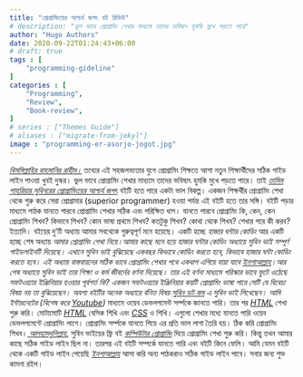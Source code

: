 ```yaml
---
title: "প্রোগ্রামিংয়ের আশ্চর্য জগৎ বই রিভিউ"
# description: "ভুল ভাবে প্রোগ্রামিং শেখার মাধ্যমে তাদের ভবিষ্যৎ হুমকি মুখে পড়তে পারে"
author: "Hugo Authors"
date: 2020-09-22T01:24:43+06:00
# draft: true
tags : [
    "programming-gideline"
]
categories : [
    "Programming",
    "Review",
    "Book-review",
]
# series : ["Themes Guide"]
# aliases : ["migrate-from-jekyl"]
image : "programming-er-asorjo-jogot.jpg"
---
```


[*বিসমিল্লাহির রাহমানির রাহীম।*](https://bn.wikipedia.org/wiki/বিসমিল্লাহির_রাহমানির_রাহীম) তথ্যের এই সহজলভ্যতার যুগে প্রোগ্রামিং শিক্ষতে আশা নতুন শিক্ষার্থীদের সঠিক গাইড লাইন পাওয়া খুবই দুস্কর। ভুল ভাবে প্রোগ্রামিং শেখার মাধ্যমে তাদের ভবিষ্যৎ হুমকি মুখে পড়তে পারে। তাই [*তামিম শাহরিয়ার সুবিনরের প্রোগ্রামিংয়ের আশ্চর্য জগৎ*](http://dimik.pub/book/264/programming-er-ascorjo-jogot-by-tamim-shahriar-subeen) বইটি হতে পারে একটা ভাল বিকল্প। একজন শিক্ষর্থীর প্রোগ্রামিং শেখা থেকে শুরু করে সেরা প্রোগ্রামার (superior programmer) হওয়া পর্যন্ত এই বইটি হতে তার সঙ্গি। বইটি পড়ার মাধ্যমে পাঠক যানতে পারবে প্রোগ্রামিং শেখার সঠিক এবং পরিক্ষিত ধাপ। যানতে পারবে প্রোগ্রামিং কি, কেন, কেন প্রোগ্রামিং শিখব? কিভাবে শিখব? কোন ভাষা প্রথমে শিখব? কতটুকু শিখব? কোথা থেকে শিখব? শেখার পরে কী করব? ইত্যাদি।
বইয়ের দু’টি অধ্যায় আমার সবথেকে গুরুত্বপূর্ণ মনে হয়েছে। একটি হচ্ছে *হাজার ঘন্টার কোডিং* আর একটি হচ্ছে শেষ অধ্যায় *আমার প্রোগ্রামিং শেখা নিয়ে‌।*আমার কাছে মনে হয়ে *হাজার ঘন্টার কোডিং* অধ্যায়ে সুবিন ভাই সম্পূর্ণ গাইডলাইনটি দিয়েছে। এখানে সুবিন ভাই বুঝিয়েছে একবছর কিভাবে কোডিং করতে হবে, কিভাবে হাজার ঘন্টা কোডিং করতে হবে। এই অধ্যায় বাস্তবায়নের সঠিক ভাবে প্রোগ্রামিং শেখার পথে একধাপ এগিয়ে যায়া যাবে [*ইনশাআল্লাহ*](https://en.wikipedia.org/wiki/Inshallah)।আর শেষ অধ্যায়ে সুবিন ভাই তার শিক্ষা ও কর্ম জীবর্নের বর্ণনা দিয়েছে। তার এই বর্ণনা মাধ্যমে পরিস্কার ভাবে ফুটে ওঠেছে সফটওয়্যার ইঞ্জিনিয়ার হওয়ার পূর্বশর্ত কি? একজন সফটওয়্যার ইঞ্জিনিয়ার কয়টি প্রোগ্রামিং ভাষা পারে সেটি যে বিবেচ্য বিষয় নয় তা বুঝিয়েছেন। অবশ্য বইটির অনেক অধ্যায়ে র্বনিত বিষয় [*সুবিন ডট কম*](http://subeen.com/) এ সুবিন ভাই লিখেছেন।
আমি ইন্টারনেটের *(বিশেষ করে* [*Youtube*](https://www.youtube.com/)*)* মাধ্যমে ওয়েব ডেভলপমেন্ট সর্ম্পকে জানতে পারি। তার পর [*HTML*](https://en.wikipedia.org/wiki/HTML) শেখা শুরু করি। মোটামোটি [*HTML*](https://en.wikipedia.org/wiki/HTML) বেসিক শিখি এবং [*CSS*](https://en.wikipedia.org/wiki/CSS) ও শিখি। এগুলো শেখার মধ্যে যানতে পারি ওয়েব ডেভলপমেন্টে প্রোগ্রামিং লাগে। প্রোগ্রামিং সর্ম্পকে যানতে গিয়ে এর প্রতি ভাল লাগা তৈরি হয়। ঠিক করি প্রোগ্রামিং শিখব।[ *আলহামদুলিল্লাহ*](https://bn.wikipedia.org/wiki/আলহামদুলিল্লাহ), সুবিন ভাইয়ের ফ্রি বই [*কম্পিউটার প্রোগ্রামিং*](http://cpbook.subeen.com/) দিয়ে প্রোগ্রামিং শেখা শুরু করি। কিন্তু তখন আমার কাছে সঠিক গাইড লাইন ছিল না। তারপর এই বইটি সম্পর্কে যানতে পারি এবং বইটি কিনে ফেলি। আমি যেমন বইটি থেকে একটি গাইড লাইন পেয়েছি [*ইনশাআল্লাহ*](https://en.wikipedia.org/wiki/Inshallah) আসা করি অন্য পাঠকরাও সঠিক গাইড লাইন পাবে। সবার জন্য শুভ কামনা রইল।
